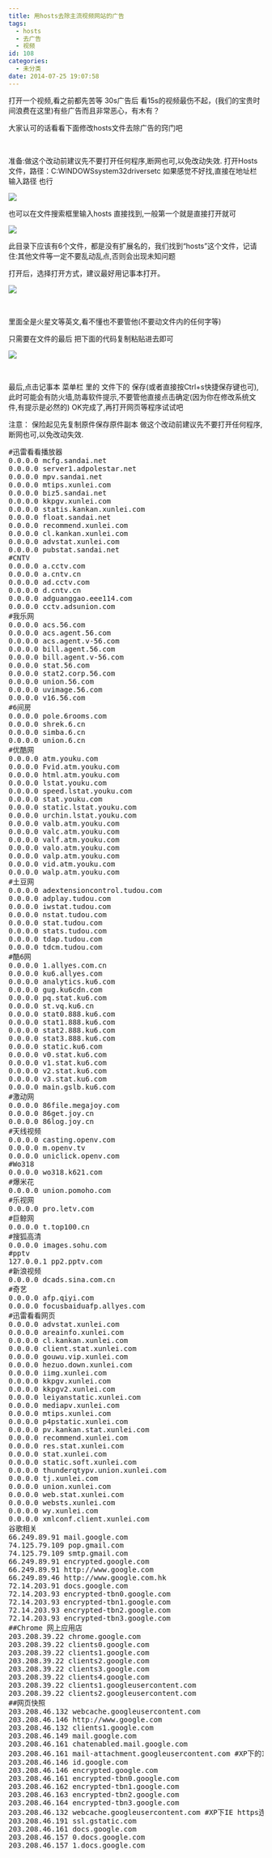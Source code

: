 ```yaml
---
title: 用hosts去除主流视频网站的广告
tags:
  - hosts
  - 去广告
  - 视频
id: 108
categories:
  - 未分类
date: 2014-07-25 19:07:58
---
```


打开一个视频,看之前都先苦等 30s广告后 看15s的视频最伤不起，(我们的宝贵时间浪费在这里)有些广告而且非常恶心，有木有？

大家认可的话看看下面修改hosts文件去除广告的窍门吧
<!--more-->

&nbsp;

准备:做这个改动前建议先不要打开任何程序,断网也可,以免改动失效.
打开Hosts文件，路径：C:WINDOWSsystem32driversetc
如果感觉不好找,直接在地址栏输入路径 也行

[![](http://ww3.sinaimg.cn/mw690/85f4065cgw1eiqiytciugj20q40dcdhl.jpg)](http://ww3.sinaimg.cn/large/85f4065cgw1eiqiytciugj20q40dcdhl.jpg)

也可以在文件搜索框里输入hosts 直接找到,一般第一个就是直接打开就可

[![](http://ww2.sinaimg.cn/mw690/85f4065cgw1eiqiyucb40j20e60f7wfu.jpg)](http://ww2.sinaimg.cn/large/85f4065cgw1eiqiyucb40j20e60f7wfu.jpg)

此目录下应该有6个文件，都是没有扩展名的，我们找到“hosts”这个文件，记请住:其他文件等一定不要乱动乱点,否则会出现未知问题

打开后，选择打开方式，建议最好用记事本打开。

[![](http://ww3.sinaimg.cn/mw690/85f4065cgw1eiqiyw0sebj20g30cd3zc.jpg)](http://ww3.sinaimg.cn/large/85f4065cgw1eiqiyw0sebj20g30cd3zc.jpg)

&nbsp;

里面全是火星文等英文,看不懂也不要管他(不要动文件内的任何字等)

只需要在文件的最后 把下面的代码复制粘贴进去即可

[![](http://ww3.sinaimg.cn/mw690/85f4065cgw1eiqiywx6fcj20lh0ktq4d.jpg)](http://ww3.sinaimg.cn/large/85f4065cgw1eiqiywx6fcj20lh0ktq4d.jpg)

&nbsp;

最后,点击记事本 菜单栏 里的 文件下的 保存(或者直接按Ctrl+s快捷保存键也可),此时可能会有防火墙,防毒软件提示,不要管他直接点击确定(因为你在修改系统文件,有提示是必然的) OK完成了,再打开网页等程序试试吧

注意：
保险起见先复制原件保存原件副本
做这个改动前建议先不要打开任何程序,断网也可,以免改动失效.
<pre>#迅雷看看播放器
0.0.0.0 mcfg.sandai.net
0.0.0.0 server1.adpolestar.net
0.0.0.0 mpv.sandai.net
0.0.0.0 mtips.xunlei.com
0.0.0.0 biz5.sandai.net
0.0.0.0 kkpgv.xunlei.com
0.0.0.0 statis.kankan.xunlei.com
0.0.0.0 float.sandai.net
0.0.0.0 recommend.xunlei.com
0.0.0.0 cl.kankan.xunlei.com
0.0.0.0 advstat.xunlei.com
0.0.0.0 pubstat.sandai.net
#CNTV
0.0.0.0 a.cctv.com
0.0.0.0 a.cntv.cn
0.0.0.0 ad.cctv.com
0.0.0.0 d.cntv.cn
0.0.0.0 adguanggao.eee114.com
0.0.0.0 cctv.adsunion.com
#我乐网
0.0.0.0 acs.56.com
0.0.0.0 acs.agent.56.com
0.0.0.0 acs.agent.v-56.com
0.0.0.0 bill.agent.56.com
0.0.0.0 bill.agent.v-56.com
0.0.0.0 stat.56.com
0.0.0.0 stat2.corp.56.com
0.0.0.0 union.56.com
0.0.0.0 uvimage.56.com
0.0.0.0 v16.56.com
#6间房
0.0.0.0 pole.6rooms.com
0.0.0.0 shrek.6.cn
0.0.0.0 simba.6.cn
0.0.0.0 union.6.cn
#优酷网
0.0.0.0 atm.youku.com
0.0.0.0 Fvid.atm.youku.com
0.0.0.0 html.atm.youku.com
0.0.0.0 lstat.youku.com
0.0.0.0 speed.lstat.youku.com
0.0.0.0 stat.youku.com
0.0.0.0 static.lstat.youku.com
0.0.0.0 urchin.lstat.youku.com
0.0.0.0 valb.atm.youku.com
0.0.0.0 valc.atm.youku.com
0.0.0.0 valf.atm.youku.com
0.0.0.0 valo.atm.youku.com
0.0.0.0 valp.atm.youku.com
0.0.0.0 vid.atm.youku.com
0.0.0.0 walp.atm.youku.com
#土豆网
0.0.0.0 adextensioncontrol.tudou.com
0.0.0.0 adplay.tudou.com
0.0.0.0 iwstat.tudou.com
0.0.0.0 nstat.tudou.com
0.0.0.0 stat.tudou.com
0.0.0.0 stats.tudou.com
0.0.0.0 tdap.tudou.com
0.0.0.0 tdcm.tudou.com
#酷6网
0.0.0.0 1.allyes.com.cn
0.0.0.0 ku6.allyes.com
0.0.0.0 analytics.ku6.com
0.0.0.0 gug.ku6cdn.com
0.0.0.0 pq.stat.ku6.com
0.0.0.0 st.vq.ku6.cn
0.0.0.0 stat0.888.ku6.com
0.0.0.0 stat1.888.ku6.com
0.0.0.0 stat2.888.ku6.com
0.0.0.0 stat3.888.ku6.com
0.0.0.0 static.ku6.com
0.0.0.0 v0.stat.ku6.com
0.0.0.0 v1.stat.ku6.com
0.0.0.0 v2.stat.ku6.com
0.0.0.0 v3.stat.ku6.com
0.0.0.0 main.gslb.ku6.com
#激动网
0.0.0.0 86file.megajoy.com
0.0.0.0 86get.joy.cn
0.0.0.0 86log.joy.cn
#天线视频
0.0.0.0 casting.openv.com
0.0.0.0 m.openv.tv
0.0.0.0 uniclick.openv.com
#Wo318
0.0.0.0 wo318.k621.com
#爆米花
0.0.0.0 union.pomoho.com
#乐视网
0.0.0.0 pro.letv.com
#巨鲸网
0.0.0.0 t.top100.cn
#搜狐高清
0.0.0.0 images.sohu.com
#pptv
127.0.0.1 pp2.pptv.com
#新浪视频
0.0.0.0 dcads.sina.com.cn
#奇艺
0.0.0.0 afp.qiyi.com
0.0.0.0 focusbaiduafp.allyes.com
#迅雷看看网页
0.0.0.0 advstat.xunlei.com
0.0.0.0 areainfo.xunlei.com
0.0.0.0 cl.kankan.xunlei.com
0.0.0.0 client.stat.xunlei.com
0.0.0.0 gouwu.vip.xunlei.com
0.0.0.0 hezuo.down.xunlei.com
0.0.0.0 iimg.xunlei.com
0.0.0.0 kkpgv.xunlei.com
0.0.0.0 kkpgv2.xunlei.com
0.0.0.0 leiyanstatic.xunlei.com
0.0.0.0 mediapv.xunlei.com
0.0.0.0 mtips.xunlei.com
0.0.0.0 p4pstatic.xunlei.com
0.0.0.0 pv.kankan.stat.xunlei.com
0.0.0.0 recommend.xunlei.com
0.0.0.0 res.stat.xunlei.com
0.0.0.0 stat.xunlei.com
0.0.0.0 static.soft.xunlei.com
0.0.0.0 thunderqtypv.union.xunlei.com
0.0.0.0 tj.xunlei.com
0.0.0.0 union.xunlei.com
0.0.0.0 web.stat.xunlei.com
0.0.0.0 websts.xunlei.com
0.0.0.0 wy.xunlei.com
0.0.0.0 xmlconf.client.xunlei.com
谷歌相关
66.249.89.91 mail.google.com
74.125.79.109 pop.gmail.com
74.125.79.109 smtp.gmail.com
66.249.89.91 encrypted.google.com 
66.249.89.91 http://www.google.com
66.249.89.46 http://www.google.com.hk
72.14.203.91 docs.google.com
72.14.203.93 encrypted-tbn0.google.com
72.14.203.93 encrypted-tbn1.google.com
72.14.203.93 encrypted-tbn2.google.com
72.14.203.93 encrypted-tbn3.google.com
##Chrome 网上应用店
203.208.39.22 chrome.google.com
203.208.39.22 clients0.google.com
203.208.39.22 clients1.google.com
203.208.39.22 clients2.google.com
203.208.39.22 clients3.google.com
203.208.39.22 clients4.google.com
203.208.39.22 clients1.googleusercontent.com
203.208.39.22 clients2.googleusercontent.com
##网页快照
203.208.46.132 webcache.googleusercontent.com
203.208.46.146 http://www.google.com
203.208.46.132 clients1.google.com
203.208.46.149 mail.google.com
203.208.46.161 chatenabled.mail.google.com
203.208.46.161 mail-attachment.googleusercontent.com #XP下的IE可能会有错误证书提示，Vista以上或Firefox浏览器不会出现此现象
203.208.46.146 id.google.com
203.208.46.146 encrypted.google.com
203.208.46.161 encrypted-tbn0.google.com
203.208.46.162 encrypted-tbn1.google.com
203.208.46.163 encrypted-tbn2.google.com
203.208.46.164 encrypted-tbn3.google.com
203.208.46.132 webcache.googleusercontent.com #XP下IE https连接可能会有证书错误提示
203.208.46.191 ssl.gstatic.com
203.208.46.161 docs.google.com
203.208.46.157 0.docs.google.com
203.208.46.157 1.docs.google.com
</pre>